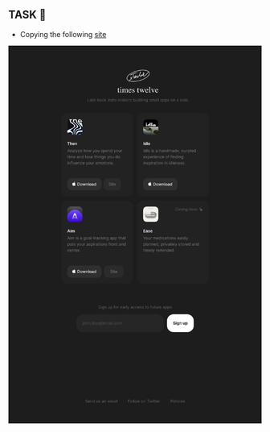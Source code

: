 ## TASK :rotating_light:

- Copying the following [site](https://onepagelove.com/times-twelve)

![Times Twelwe Landing Page](/times-twelve-landing-page.jpg)